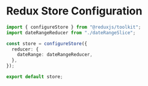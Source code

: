 # Redux Store Configuration

```typescript
import { configureStore } from "@reduxjs/toolkit";
import dateRangeReducer from "./dateRangeSlice";

const store = configureStore({
  reducer: {
    dateRange: dateRangeReducer,
  },
});

export default store;
```